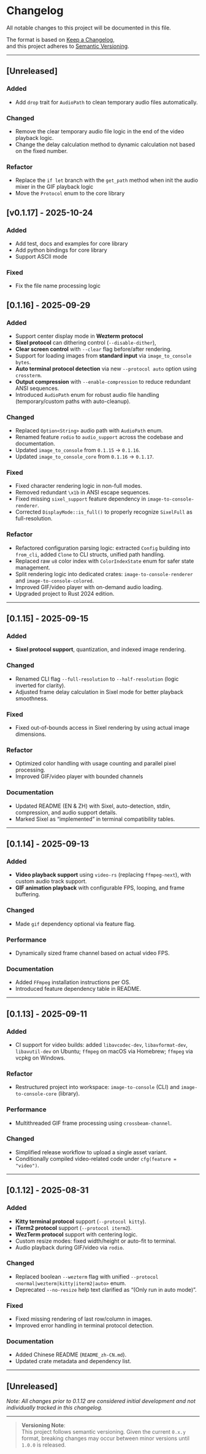 # Changelog

All notable changes to this project will be documented in this file.

The format is based on [Keep a Changelog](https://keepachangelog.com/en/1.1.0/),  
and this project adheres to [Semantic Versioning](https://semver.org/spec/v2.0.0.html).

---

## [Unreleased]

### Added

- Add `drop` trait for `AudioPath` to clean temporary audio files automatically.

### Changed

- Remove the clear temporary audio file logic in the end of the video playback logic.
- Change the delay calculation method to dynamic calculation not based on the fixed number.

### Refactor

- Replace the `if let` branch with the `get_path` method when init the audio mixer in the GIF playback logic
- Move the `Protocol` enum to the core library

## [v0.1.17] - 2025-10-24

### Added

- Add test, docs and examples for core library
- Add python bindings for core library
- Support ASCII mode

### Fixed

- Fix the file name processing logic

## [0.1.16] - 2025-09-29

### Added

- Support center display mode in **Wezterm protocol**
- **Sixel protocol** can dithering control (`--disable-dither`),
- **Clear screen control** with `--clear` flag before/after rendering.
- Support for loading images from **standard input** via `image_to_console bytes`.
- **Auto terminal protocol detection** via new `--protocol auto` option using `crossterm`.
- **Output compression** with `--enable-compression` to reduce redundant ANSI sequences.
- Introduced `AudioPath` enum for robust audio file handling (temporary/custom paths with auto-cleanup).

### Changed

- Replaced `Option<String>` audio path with `AudioPath` enum.
- Renamed feature `rodio` to `audio_support` across the codebase and documentation.
- Updated `image_to_console` from `0.1.15` → `0.1.16`.
- Updated `image_to_console_core` from `0.1.16` → `0.1.17`.

### Fixed

- Fixed character rendering logic in non-full modes.
- Removed redundant `\x1b` in ANSI escape sequences.
- Fixed missing `sixel_support` feature dependency in `image-to-console-renderer`.
- Corrected `DisplayMode::is_full()` to properly recognize `SixelFull` as full-resolution.

### Refactor

- Refactored configuration parsing logic: extracted `Config` building into `from_cli`, added `Clone` to CLI structs,
  unified path handling.
- Replaced raw `u8` color index with `ColorIndexState` enum for safer state management.
- Split rendering logic into dedicated crates: `image-to-console-renderer` and `image-to-console-colored`.
- Improved GIF/video player with on-demand audio loading.
- Upgraded project to Rust 2024 edition.

---

## [0.1.15] - 2025-09-15

### Added

- **Sixel protocol support**, quantization, and indexed image rendering.

### Changed

- Renamed CLI flag `--full-resolution` to `--half-resolution` (logic inverted for clarity).
- Adjusted frame delay calculation in Sixel mode for better playback smoothness.

### Fixed

- Fixed out-of-bounds access in Sixel rendering by using actual image dimensions.

### Refactor

- Optimized color handling with usage counting and parallel pixel processing.
- Improved GIF/video player with bounded channels

### Documentation

- Updated README (EN & ZH) with Sixel, auto-detection, stdin, compression, and audio support details.
- Marked Sixel as “implemented” in terminal compatibility tables.

---

## [0.1.14] - 2025-09-13

### Added

- **Video playback support** using `video-rs` (replacing `ffmpeg-next`), with custom audio track support.
- **GIF animation playback** with configurable FPS, looping, and frame buffering.

### Changed

- Made `gif` dependency optional via feature flag.

### Performance

- Dynamically sized frame channel based on actual video FPS.

### Documentation

- Added `FFmpeg` installation instructions per OS.
- Introduced feature dependency table in README.

---

## [0.1.13] - 2025-09-11

### Added

- CI support for video builds: added `libavcodec-dev`, `libavformat-dev`, `libavutil-dev` on Ubuntu; `ffmpeg` on macOS
  via Homebrew; `ffmpeg` via vcpkg on Windows.

### Refactor

- Restructured project into workspace: `image-to-console` (CLI) and `image-to-console-core` (library).

### Performance

- Multithreaded GIF frame processing using `crossbeam-channel`.

### Changed

- Simplified release workflow to upload a single asset variant.
- Conditionally compiled video-related code under `cfg(feature = "video")`.

---

## [0.1.12] - 2025-08-31

### Added

- **Kitty terminal protocol** support (`--protocol kitty`).
- **iTerm2 protocol** support (`--protocol iterm2`).
- **WezTerm protocol** support with centering logic.
- Custom resize modes: fixed width/height or auto-fit to terminal.
- Audio playback during GIF/video via `rodio`.

### Changed

- Replaced boolean `--wezterm` flag with unified `--protocol <normal|wezterm|kitty|iterm2|auto>` enum.
- Deprecated `--no-resize` help text clarified as “(Only run in auto mode)”.

### Fixed

- Fixed missing rendering of last row/column in images.
- Improved error handling in terminal protocol detection.

### Documentation

- Added Chinese README (`README_zh-CN.md`).
- Updated crate metadata and dependency list.

---

## [Unreleased]

_Note: All changes prior to 0.1.12 are considered initial development and not individually tracked in this changelog._

---

> **Versioning Note**:  
> This project follows semantic versioning. Given the current `0.x.y` format, breaking changes may occur between minor
> versions until `1.0.0` is released.

